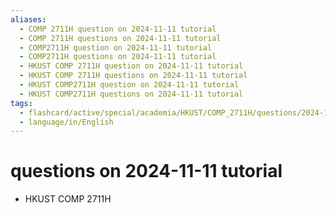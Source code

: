 ```yaml
---
aliases:
  - COMP 2711H question on 2024-11-11 tutorial
  - COMP 2711H questions on 2024-11-11 tutorial
  - COMP2711H question on 2024-11-11 tutorial
  - COMP2711H questions on 2024-11-11 tutorial
  - HKUST COMP 2711H question on 2024-11-11 tutorial
  - HKUST COMP 2711H questions on 2024-11-11 tutorial
  - HKUST COMP2711H question on 2024-11-11 tutorial
  - HKUST COMP2711H questions on 2024-11-11 tutorial
tags:
  - flashcard/active/special/academia/HKUST/COMP_2711H/questions/2024-11-11/tutorial
  - language/in/English
---
```


# questions on 2024-11-11 tutorial

- HKUST COMP 2711H
